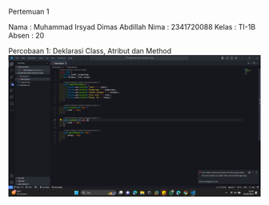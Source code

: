 Pertemuan 1

Nama : Muhammad Irsyad Dimas Abdillah
Nima : 2341720088
Kelas : TI-1B
Absen : 20

Percobaan 1: Deklarasi Class, Atribut dan Method
![alt text](docs/img/Percobaan1.png)
